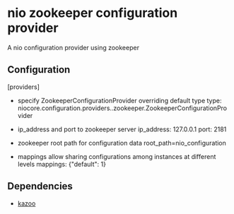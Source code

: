 # nio zookeeper configuration provider

A nio configuration provider using zookeeper


## Configuration

[providers]

- specify ZookeeperConfigurationProvider overriding default type
type: niocore.configuration.providers..zookeeper.ZookeeperConfigurationProvider

- ip_address and port to zookeeper server
ip_address: 127.0.0.1
port: 2181

- zookeeper root path for configuration data
root_path=nio_configuration

- mappings allow sharing configurations among instances at different levels
mappings: {"default": 1}

## Dependencies

-   [kazoo](https://pypi.python.org/pypi/kazoo)
